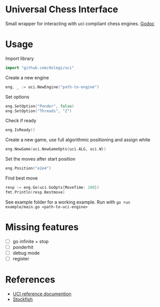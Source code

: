 # Universal Chess Interface

Small wrapper for interacting with uci compliant chess engines.
[Godoc](https://godoc.org/github.com/dolegi/uci)


# Usage
Import library
```go
import "github.com/dolegi/uci"
```
Create a new engine
```go
eng, _ := uci.NewEngine("path-to-engine")
```
Set options
```go
eng.SetOption("Ponder", false)
eng.SetOption("Threads", "2")
```
Check if ready
```go
eng.IsReady()
```
Create a new game, use full algorithmic positioning and assign white
```go
eng.NewGame(uci.NewGameOpts{uci.ALG, uci.W})
```
Set the moves after start position
```go
eng.Position("e2e4")
```
Find best move
```go
resp := eng.Go(uci.GoOpts{MoveTime: 100})
fmt.Println(resp.Bestmove)
```

See example folder for a working example. Run with `go run example/main.go <path-to-uci-engine>`

# Missing features
- [ ] go infinite + stop
- [ ] ponderhit
- [ ] debug mode
- [ ] register

# References
- [UCI reference documention](https://www.shredderchess.com/chess-info/features/uci-universal-chess-interface.html)
- [Stockfish](https://github.com/official-stockfish/Stockfish)
